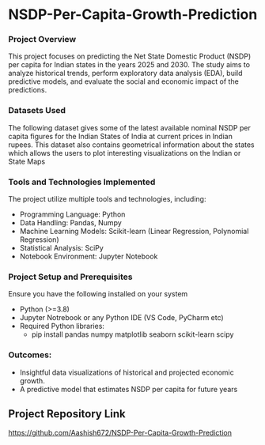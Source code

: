 # NSDP-Per-Capita-Growth-Prediction
### Project Overview
This project focuses on predicting the Net State Domestic Product (NSDP) per capita for Indian states in the years 2025 and 2030. The study aims to analyze historical trends, perform exploratory data analysis (EDA), build predictive models, and evaluate the social and economic impact of the predictions.

### Datasets Used
The following dataset gives some of the latest available nominal NSDP per capita figures for the Indian States of India at current prices in Indian rupees. This dataset also contains geometrical information about the states which allows the users to plot interesting visualizations on the Indian or State Maps

### Tools and Technologies Implemented
The project utilize multiple tools and technologies, including:
- Programming Language: Python
- Data Handling: Pandas, Numpy
- Machine Learning Models: Scikit-learn (Linear Regression, Polynomial Regression)
- Statistical Analysis: SciPy
- Notebook Environment: Jupyter Notebook

### Project Setup and Prerequisites
Ensure you have the following installed on your system
- Python (>=3.8)
- Jupyter Notrebook or any Python IDE (VS Code, PyCharm etc)
- Required Python libraries:
  - pip install pandas numpy matplotlib seaborn scikit-learn scipy

### Outcomes:
- Insightful data visualizations of historical and projected economic growth.
- A predictive model that estimates NSDP per capita for future years

## Project Repository Link
https://github.com/Aashish672/NSDP-Per-Capita-Growth-Prediction
